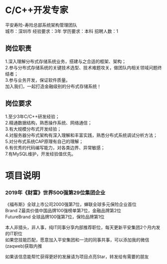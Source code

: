 # C/C++开发专家
平安寿险-寿险总部系统架构管理团队  
城市：深圳市 经验要求：3年 学历要求：本科  招聘人数：1

## 岗位职责
1.深入理解分布式存储系统业务，搭建与之合适的框架、架构；   
2.参与分布式存储系统的关键技术选型、技术难题攻关，做团队内相关领域问题终结者；   
3.参与业务开发，保证软件质量。   
加入我们，一起打造金融级别的分布式存储系统！

## 岗位要求
1.至少3年C/C++研发经验；   
2.精通数据结构，熟悉操作系统、网络通信；   
3.有大规模分布式开发经验；   
4.对服务器分布式架构有深入理解和丰富实践，熟悉分布式系统调试分析方法；   
5.对分布式系统CAP原理有自己的理解；   
6.有优秀的代码编写能力，对各类边界、异常敏感；   
7.有MySQL维护，开发经验值优先。

# 项目说明

### 2019年《财富》世界500强第29位集团企业
《福布斯》全球上市公司2000强第7位，蝉联全球多元保险企业首位  
Brand Z最具价值中国品牌100强榜单第7位，金融品牌第2位  
FutureBrand 全球品牌100强第7位，保险品牌第1位

本人非猎头，非人事，纯IT同事分享内部推荐职位，每天更新平安集团2个月内发的IT职位  
如果您技能匹配，愿意加入平安集团和一流的同事共事，可以添加我的微信(zaqweb)获取内推 

如果该信息能帮忙获得更好的发展请为项目点亮Star，转发给有需要的朋友




